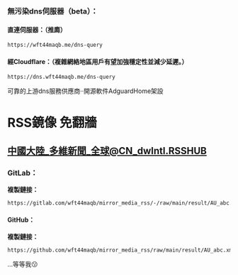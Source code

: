### **無污染dns伺服器（beta）：**
#### 直連伺服器：（推廌）
```
https://wft44maqb.me/dns-query
```
#### 經Cloudflare：（複雜網絡地區用戶有望加強穩定性並減少延遲。）
```
https://dns.wft44maqb.me/dns-query
```
可靠的上游dns服務供應商‧·開源軟件AdguardHome架設

# RSS鏡像 免翻牆
## 中國大陸_多維新聞_全球@CN_dwIntl.RSSHUB
### GitLab：
**複製鏈接：**
```
https://gitlab.com/wft44maqb/mirror_media_rss/-/raw/main/result/AU_abc.xml
```
#### GitHub：
**複製鏈接：**
```
https://github.com/wft44maqb/mirror_media_rss/raw/main/result/AU_abc.xml
```

...等等我😗
